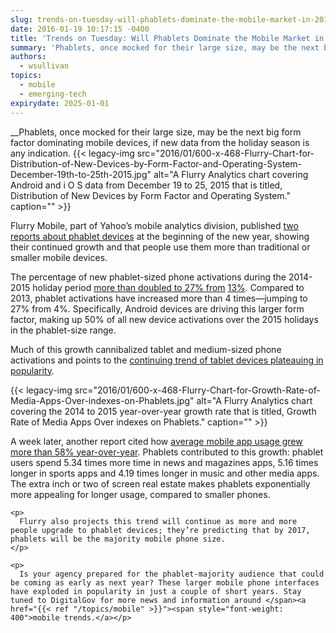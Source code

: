 ```yaml
---
slug: trends-on-tuesday-will-phablets-dominate-the-mobile-market-in-2017
date: 2016-01-19 10:17:15 -0400
title: 'Trends on Tuesday: Will Phablets Dominate the Mobile Market in 2017?'
summary: 'Phablets, once mocked for their large size, may be the next big form factor dominating mobile devices, if new data from the holiday season is any indication. Flurry Mobile, part of Yahoo&#8217;s mobile analytics division, published two reports about phablet devices at the beginning of the new year, showing their continued growth and that people use'
authors:
  - wsullivan
topics:
  - mobile
  - emerging-tech
expirydate: 2025-01-01
---
```


__Phablets, once mocked for their large size, may be the next big form factor dominating mobile devices, if new data from the holiday season is any indication. {{< legacy-img src="2016/01/600-x-468-Flurry-Chart-for-Distribution-of-New-Devices-by-Form-Factor-and-Operating-System-December-19th-to-25th-2015.jpg" alt="A Flurry Analytics chart covering Android and i O S data from December 19 to 25, 2015 that is titled, Distribution of New Devices by Form Factor and Operating System." caption="" >}} 

Flurry Mobile, part of Yahoo&#8217;s mobile analytics division, published [two reports about phablet devices](https://developer.yahoo.com/) at the beginning of the new year, showing their continued growth and that people use them more than traditional or smaller mobile devices.

The percentage of new phablet-sized phone activations during the 2014-2015 holiday period [more than doubled to 27% from](http://flurrymobile.tumblr.com/post/136133865650/pha-la-la-a-real-phabulous-holiday) </span><span style="font-weight: 400"><a href="http://flurrymobile.tumblr.com/post/136133865650/pha-la-la-a-real-phabulous-holiday">13%</a>. Compared to 2013, phablet activations have increased more than 4 times—jumping to 27% from 4%. Specifically, Android devices are driving this larger form factor, making up 50% of all new device activations over the 2015 holidays in the phablet-size range.</p> 

<p>
  Much of this growth cannibalized tablet and medium-sized phone activations and points to the </span><a href="http://qz.com/560538/if-you-dont-have-a-tablet-by-now-you-probably-never-will/"><span style="font-weight: 400">continuing trend of tablet devices plateauing in popularity</span></a><span style="font-weight: 400">. </p> 
  
  <p>
     
  </p> {{< legacy-img src="2016/01/600-x-468-Flurry-Chart-for-Growth-Rate-of-Media-Apps-Over-indexes-on-Phablets.jpg" alt="A Flurry Analytics chart covering the 2014 to 2015 year-over-year growth rate that is titled, Growth Rate of Media Apps Over indexes on Phablets." caption="" >}} 
  
  <p>
    A week later, another report </span><span style="font-weight: 400">cited how <a href="http://flurrymobile.tumblr.com/post/136677391508/stateofmobile2015">average mobile app usage grew more than 58% year-over-year</a>. Phablets contributed to this growth: phablet users spend 5.34 times more time in news and magazines apps, 5.16 times longer in sports apps and 4.19 times longer in music and other media apps. The extra inch or two of screen real estate makes phablets exponentially more appealing for longer usage, compared to smaller phones.</p> 
    
    <p>
      Flurry also projects this trend will continue as more and more people upgrade to phablet devices; they’re predicting that by 2017, phablets will be the majority mobile phone size.
    </p>
    
    <p>
      Is your agency prepared for the phablet-majority audience that could be coming as early as next year? These larger mobile phone interfaces have exploded in popularity in just a couple of short years. Stay tuned to DigitalGov for more news and information around </span><a href="{{< ref "/topics/mobile" >}}"><span style="font-weight: 400">mobile trends.</a></p>